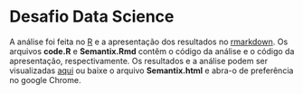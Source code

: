 # Desafio Data Science
A análise foi feita no [R](https://www.r-project.org/) e a apresentação dos resultados no [rmarkdown](https://rmarkdown.rstudio.com/). Os arquivos **code.R** e **Semantix.Rmd** contêm o código da análise e o código da apresentação, respectivamente. Os resultados e a análise podem ser visualizadas [aqui](https://htmlpreview.github.io/?https://github.com/afflorezr/Semantix/blob/master/Semantix.html) ou baixe o arquivo **Semantix.html** e abra-o de preferência no google Chrome.